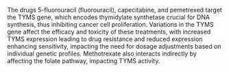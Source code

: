 The drugs 5-fluorouracil (fluorouracil), capecitabine, and pemetrexed target the TYMS gene, which encodes thymidylate synthetase crucial for DNA synthesis, thus inhibiting cancer cell proliferation. Variations in the TYMS gene affect the efficacy and toxicity of these treatments, with increased TYMS expression leading to drug resistance and reduced expression enhancing sensitivity, impacting the need for dosage adjustments based on individual genetic profiles. Methotrexate also interacts indirectly by affecting the folate pathway, impacting TYMS activity.